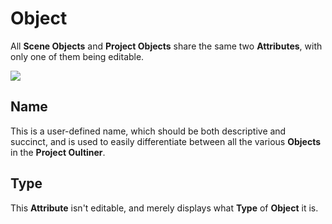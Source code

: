 # Object

All **Scene Objects** and **Project Objects** share the same two **Attributes**, with only one of them being editable.

![](../../../.gitbook/assets/object-attribute-set.png)

## Name

This is a user-defined name, which should be both descriptive and succinct, and is used to easily differentiate between all the various **Objects** in the **Project Oultiner**.

## Type

This **Attribute** isn't editable, and merely displays what **Type** of **Object** it is.

